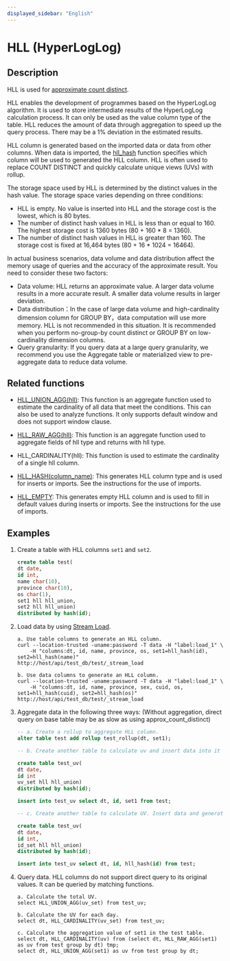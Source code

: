 ```yaml
---
displayed_sidebar: "English"
---
```


# HLL (HyperLogLog)

## Description

HLL is used for [approximate count distinct](../../../using_starrocks/distinct_values/Using_HLL.md).

HLL enables the development of programmes based on the HyperLogLog algorithm. It is used to store intermediate results of the HyperLogLog calculation process. It can only be used as the value column type of the table. HLL reduces the amount of data through aggregation to speed up the query process. There may be a 1% deviation in the estimated results.

HLL column is generated based on the imported data or data from other columns. When data is imported, the [hll_hash](../../sql-functions/aggregate-functions/hll_hash.md) function specifies which column will be used to generated the HLL column. HLL is often used to replace COUNT DISTINCT and quickly calculate unique views (UVs) with rollup.

The storage space used by HLL is determined by the distinct values in the hash value. The storage space varies depending on three conditions:

- HLL is empty. No value is inserted into HLL and the storage cost is the lowest, which is 80 bytes.
- The number of distinct hash values in HLL is less than or equal to 160. The highest storage cost is 1360 bytes (80 + 160 * 8 = 1360).
- The number of distinct hash values in HLL is greater than 160. The storage cost is fixed at 16,464 bytes (80 + 16 * 1024 = 16464).

In actual business scenarios, data volume and data distribution affect the memory usage of queries and the accuracy of the approximate result. You need to consider these two factors:

- Data volume: HLL returns an approximate value. A larger data volume results in a more accurate result. A smaller data volume results in larger deviation.
- Data distribution：In the case of large data volume and high-cardinality dimension column for GROUP BY，data computation will use more memory. HLL is not recommended in this situation. It is recommended when you perform no-group-by count distinct or GROUP BY on low-cardinality dimension columns.
- Query granularity: If you query data at a large query granularity, we recommend you use the Aggregate table or materialized view to pre-aggregate data to reduce data volume.

## Related functions

- [HLL_UNION_AGG(hll)](../../sql-functions/aggregate-functions/hll_union_agg.md): This function is an aggregate function used to estimate the cardinality of all data that meet the conditions. This can also be used to analyze functions. It only supports default window and does not support window clause.

- [HLL_RAW_AGG(hll)](../../sql-functions/aggregate-functions/hll_raw_agg.md): This function is an aggregate function used to aggregate fields of hll type and returns with hll type.

- HLL_CARDINALITY(hll): This function is used to estimate the cardinality of a single hll column.

- [HLL_HASH(column_name)](../../sql-functions/aggregate-functions/hll_hash.md): This generates HLL column type and is used for inserts or imports. See the instructions for the use of imports.

- [HLL_EMPTY](../../sql-functions/aggregate-functions/hll_empty.md): This generates empty HLL column and is used to fill in default values during inserts or imports. See the instructions for the use of imports.

## Examples

1. Create a table with HLL columns `set1` and `set2`.

    ```sql
    create table test(
    dt date,
    id int,
    name char(10),
    province char(10),
    os char(1),
    set1 hll hll_union,
    set2 hll hll_union)
    distributed by hash(id);
    ```

2. Load data by using [Stream Load](../../../loading/StreamLoad.md).

    ```plain text
    a. Use table columns to generate an HLL column.
    curl --location-trusted -uname:password -T data -H "label:load_1" \
        -H "columns:dt, id, name, province, os, set1=hll_hash(id), set2=hll_hash(name)"
    http://host/api/test_db/test/_stream_load

    b. Use data columns to generate an HLL column.
    curl --location-trusted -uname:password -T data -H "label:load_1" \
        -H "columns:dt, id, name, province, sex, cuid, os, set1=hll_hash(cuid), set2=hll_hash(os)"
    http://host/api/test_db/test/_stream_load
    ```

3. Aggregate data in the following three ways: (Without aggregation, direct query on base table may be as slow as using approx_count_distinct)

    ```sql
    -- a. Create a rollup to aggregate HLL column.
    alter table test add rollup test_rollup(dt, set1);

    -- b. Create another table to calculate uv and insert data into it

    create table test_uv(
    dt date,
    id int
    uv_set hll hll_union)
    distributed by hash(id);

    insert into test_uv select dt, id, set1 from test;

    -- c. Create another table to calculate UV. Insert data and generate HLL column by testing other columns through hll_hash.

    create table test_uv(
    dt date,
    id int,
    id_set hll hll_union)
    distributed by hash(id);

    insert into test_uv select dt, id, hll_hash(id) from test;
    ```

4. Query data. HLL columns do not support direct query to its original values. It can be queried by matching functions.

    ```plain text
    a. Calculate the total UV.
    select HLL_UNION_AGG(uv_set) from test_uv;

    b. Calculate the UV for each day.
    select dt, HLL_CARDINALITY(uv_set) from test_uv;

    c. Calculate the aggregation value of set1 in the test table.
    select dt, HLL_CARDINALITY(uv) from (select dt, HLL_RAW_AGG(set1) as uv from test group by dt) tmp;
    select dt, HLL_UNION_AGG(set1) as uv from test group by dt;
    ```
